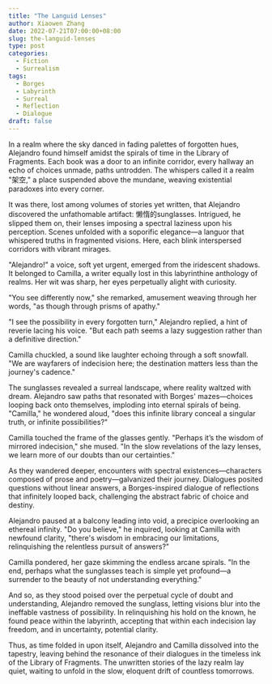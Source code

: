 ```yaml
---
title: "The Languid Lenses"
author: Xiaowen Zhang
date: 2022-07-21T07:00:00+08:00
slug: the-languid-lenses
type: post
categories:
  - Fiction
  - Surrealism
tags:
  - Borges
  - Labyrinth
  - Surreal
  - Reflection
  - Dialogue
draft: false
---
```


In a realm where the sky danced in fading palettes of forgotten hues, Alejandro found himself amidst the spirals of time in the Library of Fragments. Each book was a door to an infinite corridor, every hallway an echo of choices unmade, paths untrodden. The whispers called it a realm "架空," a place suspended above the mundane, weaving existential paradoxes into every corner.

It was there, lost among volumes of stories yet written, that Alejandro discovered the unfathomable artifact: 懒惰的sunglasses. Intrigued, he slipped them on, their lenses imposing a spectral laziness upon his perception. Scenes unfolded with a soporific elegance—a languor that whispered truths in fragmented visions. Here, each blink interspersed corridors with vibrant mirages.

"Alejandro!" a voice, soft yet urgent, emerged from the iridescent shadows. It belonged to Camilla, a writer equally lost in this labyrinthine anthology of realms. Her wit was sharp, her eyes perpetually alight with curiosity.

"You see differently now," she remarked, amusement weaving through her words, "as though through prisms of apathy."

"I see the possibility in every forgotten turn," Alejandro replied, a hint of reverie lacing his voice. "But each path seems a lazy suggestion rather than a definitive direction."

Camilla chuckled, a sound like laughter echoing through a soft snowfall. "We are wayfarers of indecision here; the destination matters less than the journey's cadence."

The sunglasses revealed a surreal landscape, where reality waltzed with dream. Alejandro saw paths that resonated with Borges' mazes—choices looping back onto themselves, imploding into eternal spirals of being. "Camilla," he wondered aloud, "does this infinite library conceal a singular truth, or infinite possibilities?"

Camilla touched the frame of the glasses gently. "Perhaps it’s the wisdom of mirrored indecision," she mused. "In the slow revelations of the lazy lenses, we learn more of our doubts than our certainties."

As they wandered deeper, encounters with spectral existences—characters composed of prose and poetry—galvanized their journey. Dialogues posited questions without linear answers, a Borges-inspired dialogue of reflections that infinitely looped back, challenging the abstract fabric of choice and destiny.

Alejandro paused at a balcony leading into void, a precipice overlooking an ethereal infinity. "Do you believe," he inquired, looking at Camilla with newfound clarity, "there's wisdom in embracing our limitations, relinquishing the relentless pursuit of answers?"

Camilla pondered, her gaze skimming the endless arcane spirals. "In the end, perhaps what the sunglasses teach is simple yet profound—a surrender to the beauty of not understanding everything."

And so, as they stood poised over the perpetual cycle of doubt and understanding, Alejandro removed the sunglass, letting visions blur into the ineffable vastness of possibility. In relinquishing his hold on the known, he found peace within the labyrinth, accepting that within each indecision lay freedom, and in uncertainty, potential clarity.

Thus, as time folded in upon itself, Alejandro and Camilla dissolved into the tapestry, leaving behind the resonance of their dialogues in the timeless ink of the Library of Fragments. The unwritten stories of the lazy realm lay quiet, waiting to unfold in the slow, eloquent drift of countless tomorrows.